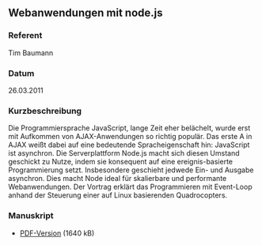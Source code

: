 ## Webanwendungen mit node.js


### Referent
Tim Baumann

### Datum
26.03.2011

### Kurzbeschreibung
Die Programmiersprache JavaScript, lange Zeit eher belächelt, wurde erst mit
Aufkommen von AJAX-Anwendungen so richtig populär. Das erste A in AJAX weißt
dabei auf eine bedeutende Spracheigenschaft hin: JavaScript ist asynchron. Die
Serverplattform Node.js macht sich diesen Umstand geschickt zu Nutze, indem sie
konsequent auf eine ereignis-basierte Programmierung setzt. Insbesondere
geschieht jedwede Ein- und Ausgabe asynchron. Dies macht Node ideal für
skalierbare und performante Webanwendungen. Der Vortrag erklärt das
Programmieren mit Event-Loop anhand der Steuerung einer auf Linux basierenden
Quadrocopters.

### Manuskript

* [PDF-Version](/download/Vortraege/node.js_LIT_2011.pdf) (1640 kB)
